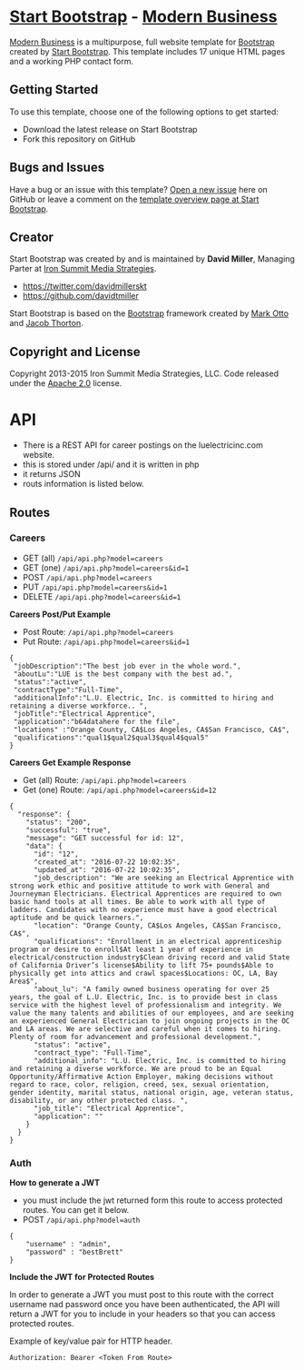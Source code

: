 # [Start Bootstrap](http://startbootstrap.com/) - [Modern Business](http://startbootstrap.com/template-overviews/modern-business/)

[Modern Business](http://startbootstrap.com/template-overviews/modern-business/) is a multipurpose, full website template for [Bootstrap](http://getbootstrap.com/) created by [Start Bootstrap](http://startbootstrap.com/). This template includes 17 unique HTML pages and a working PHP contact form.

## Getting Started

To use this template, choose one of the following options to get started:
* Download the latest release on Start Bootstrap
* Fork this repository on GitHub

## Bugs and Issues

Have a bug or an issue with this template? [Open a new issue](https://github.com/IronSummitMedia/startbootstrap-modern-business/issues) here on GitHub or leave a comment on the [template overview page at Start Bootstrap](http://startbootstrap.com/template-overviews/modern-business/).

## Creator

Start Bootstrap was created by and is maintained by **David Miller**, Managing Parter at [Iron Summit Media Strategies](http://www.ironsummitmedia.com/).

* https://twitter.com/davidmillerskt
* https://github.com/davidtmiller

Start Bootstrap is based on the [Bootstrap](http://getbootstrap.com/) framework created by [Mark Otto](https://twitter.com/mdo) and [Jacob Thorton](https://twitter.com/fat).

## Copyright and License

Copyright 2013-2015 Iron Summit Media Strategies, LLC. Code released under the [Apache 2.0](https://github.com/IronSummitMedia/startbootstrap-modern-business/blob/gh-pages/LICENSE) license.

# API
* There is a REST API for career postings on the luelectricinc.com website.
* this is stored under /api/ and it is written in php
* it returns JSON
* routs information is listed below.

## Routes

### Careers
- GET (all) `/api/api.php?model=careers`
- GET (one) `/api/api.php?model=careers&id=1`
- POST `/api/api.php?model=careers`
- PUT `/api/api.php?model=careers&id=1`
- DELETE `/api/api.php?model=careers&id=1`

**Careers Post/Put Example**

- Post Route: `/api/api.php?model=careers`
- Put Route: `/api/api.php?model=careers&id=1`

```
{
 "jobDescription":"The best job ever in the whole word.",
 "aboutLu":"LUE is the best company with the best ad.",
 "status":"active",
 "contractType":"Full-Time",
 "additionalInfo":"L.U. Electric, Inc. is committed to hiring and retaining a diverse workforce.. ",
 "jobTitle":"Electrical Apprentice",
 "application":"b64datahere for the file",
 "locations" :"Orange County, CA$Los Angeles, CA$San Francisco, CA$",
 "qualifications":"qual1$qual2$qual3$qual4$qual5"
}
```


**Careers Get Example Response**
- Get (all) Route: `/api/api.php?model=careers`
- Get (one) Route: `/api/api.php?model=careers&id=12`

```
{
  "response": {
    "status": "200",
    "successful": "true",
    "message": "GET successful for id: 12",
    "data": {
      "id": "12",
      "created_at": "2016-07-22 10:02:35",
      "updated_at": "2016-07-22 10:02:35",
      "job_description": "We are seeking an Electrical Apprentice with strong work ethic and positive attitude to work with General and Journeyman Electricians. Electrical Apprentices are required to own basic hand tools at all times. Be able to work with all type of ladders. Candidates with no experience must have a good electrical aptitude and be quick learners.",
      "location": "Orange County, CA$Los Angeles, CA$San Francisco, CA$",
      "qualifications": "Enrollment in an electrical apprenticeship program or desire to enroll$At least 1 year of experience in electrical/construction industry$Clean driving record and valid State of California Driver’s license$Ability to lift 75+ pounds$Able to physically get into attics and crawl spaces$Locations: OC, LA, Bay Area$",
      "about_lu": "A family owned business operating for over 25 years, the goal of L.U. Electric, Inc. is to provide best in class service with the highest level of professionalism and integrity. We value the many talents and abilities of our employees, and are seeking an experienced General Electrician to join ongoing projects in the OC and LA areas. We are selective and careful when it comes to hiring. Plenty of room for advancement and professional development.",
      "status": "active",
      "contract_type": "Full-Time",
      "additional_info": "L.U. Electric, Inc. is committed to hiring and retaining a diverse workforce. We are proud to be an Equal Opportunity/Affirmative Action Employer, making decisions without regard to race, color, religion, creed, sex, sexual orientation, gender identity, marital status, national origin, age, veteran status, disability, or any other protected class. ",
      "job_title": "Electrical Apprentice",
      "application": ""
    }
  }
}
```

### Auth


**How to generate a JWT**

- you must include the jwt returned form this route to access protected routes. You can get it below.
- POST `/api/api.php?model=auth`

```
{
    "username" : "admin",
    "password" : "bestBrett"
}
```


**Include the JWT for Protected Routes**

In order to generate a JWT you must post to this route with the correct username nad password
once you have been authenticated, the API will return a JWT for you to include in your headers
so that you can access protected routes.

Example of key/value pair for HTTP header.

`Authorization: Bearer <Token From Route>`


